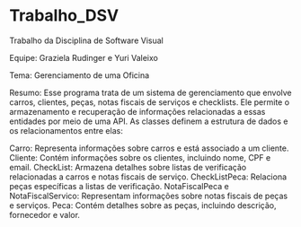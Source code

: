 # Trabalho_DSV
 Trabalho da Disciplina de Software Visual 

 Equipe: Graziela Rudinger e Yuri Valeixo

 Tema: Gerenciamento de uma Oficina

 Resumo: Esse programa trata de um sistema de gerenciamento que envolve carros, clientes, peças, notas fiscais de serviços e checklists. Ele permite o armazenamento e recuperação de informações relacionadas a essas entidades por meio de uma API. As classes definem a  estrutura de dados e os relacionamentos entre elas:
 
 Carro: Representa informações sobre carros e está associado a um cliente.
 Cliente: Contém informações sobre os clientes, incluindo nome, CPF e email.
 CheckList: Armazena detalhes sobre listas de verificação relacionadas a carros e notas fiscais de serviço.
 CheckListPeca: Relaciona peças específicas a listas de verificação.
 NotaFiscalPeca e NotaFiscalServico: Representam informações sobre notas fiscais de peças e serviços.
 Peca: Contém detalhes sobre as peças, incluindo descrição, fornecedor e valor.
